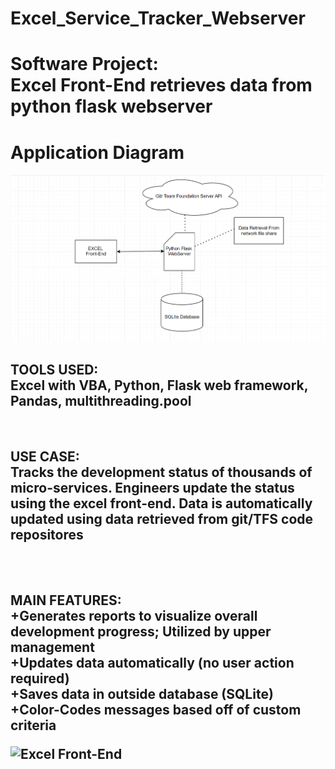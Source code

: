 # Excel_Service_Tracker_Webserver
<h1>Software Project: <br>Excel Front-End retrieves data from python flask webserver</h1>

<h1>Application Diagram</h1>

![Diagram](diagram.png)

<h2>TOOLS USED:<br>Excel with VBA, Python, Flask web framework, Pandas, multithreading.pool</h2>
<br><h2>USE CASE:<br>Tracks the development status of thousands of micro-services.  Engineers update the status using the excel front-end.  Data is automatically updated using data retrieved from git/TFS code repositores</h2><br>

<br>
<h2>MAIN FEATURES:<br>+Generates reports to visualize overall development progress; Utilized by upper management<br>+Updates data automatically (no user action required)<br>+Saves data in outside database (SQLite)<br>+Color-Codes messages based off of custom criteria<br>
  
![Excel Front-End](picture.png)

